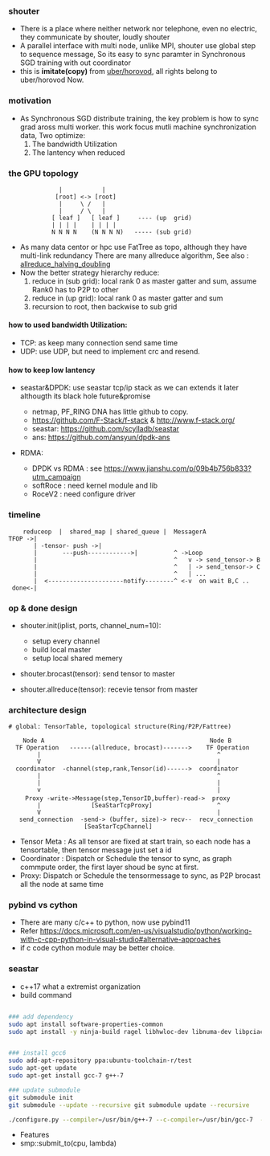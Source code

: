 ### shouter
- There is a place where neither network  nor telephone, even no electric, they communicate by shouter, loudly shouter
- A parallel interface with multi node, unlike MPI, shouter use global step to sequence message, So its easy to sync paramter in Synchronous SGD training with out coordinator
- this is **imitate(copy)** from [uber/horovod](https://github.com/uber/horovod), all rights belong to uber/horovod Now.

### motivation
- As Synchronous SGD distribute training, the key problem is how to sync grad aross multi worker.
  this work focus mutli machine synchronization data, Two optimize:
    1. The bandwidth Utilization
    2. The lantency when reduced 

### the GPU topology 
```
              |           |
             [root] <-> [root]
              |     \ /   |
              |     / \   |
            [ leaf ]   [ leaf ]     ---- (up  grid)
            | | | |    | | | |
            N N N N    (N N N N)   ----- (sub grid)
```
- As many data centor or hpc use FatTree as topo, although they have multi-link redundancy
  There are many allreduce algorithm, See also : [allreduce_halving_doubling](https://github.com/facebookincubator/gloo/blob/master/docs/algorithms.md#allreduce_halving_doubling)
- Now the better strategy hierarchy reduce:
    1. reduce in (sub grid): local rank 0 as master gatter and sum, assume Rank0 has to P2P to other
    2. reduce in (up grid):  local rank 0 as master gatter and sum
    3. recursion to root, then backwise to sub grid


####  how to used bandwidth Utilization:
- TCP: as keep many connection send same time
- UDP: use UDP, but need to implement crc and resend.

#### how to keep low lantency
- seastar&DPDK: use seastar tcp/ip stack as we can extends it later althougth its black hole future&promise 
  -  netmap, PF_RING DNA has little github to copy.
  - https://github.com/F-Stack/f-stack & http://www.f-stack.org/
  - seastar: https://github.com/scylladb/seastar
  - ans: https://github.com/ansyun/dpdk-ans

- RDMA: 
  - DPDK vs RDMA : see https://www.jianshu.com/p/09b4b756b833?utm_campaign
  - softRoce : need kernel module and lib 
  - RoceV2 : need configure driver

### timeline

``` 
    reduceop  |  shared_map | shared_queue |  MessagerA      
TFOP ->|
       | -tensor- push ->|
       |       ---push------------>|          ^ ->Loop 
       |                                      ^   v -> send_tensor-> B 
       |                                      ^   | -> send_tensor-> C
       |                                      ^   | ...
       |  <---------------------notify--------^ <-v  on wait B,C ..
 done<-|
``` 

### op & done design
- shouter.init(iplist, ports, channel_num=10): 
   - setup every channel
   - build local master
   - setup local shared memery

- shouter.brocast(tensor): send tensor to master 
- shouter.allreduce(tensor): recevie tensor from master


### architecture design
```
# global: TensorTable, topological structure(Ring/P2P/Fattree)

    Node A                                              Node B         
  TF Operation   ------(allreduce, brocast)------->    TF Operation  
        |                                                 ^                    
        V                                                 |
  coordinator  -channel(step,rank,Tensor(id)------>  coordinator
        |                                                 ^  
        |                                                 |   
        v                                                 |   
　   Proxy -write->Message(step,TensorID,buffer)-read->  proxy
        |              [SeaStarTcpProxy]                  ^      
        V                                                 |
   send_connection  -send-> (buffer, size)-> recv--  recv_connection
                     [SeaStarTcpChannel]

```
- Tensor Meta : As all tensor are fixed at start train, so each node has a tensortable, then tensor message just set a id
- Coordinator : Dispatch or  Schedule the tensor to sync, as graph commpute order, the first layer shoud be sync at first.
- Proxy:  Dispatch or  Schedule the tensormessage to sync, as P2P brocast all the node at same time


### pybind vs cython
- There are many c/c++ to python, now use pybind11 
- Refer https://docs.microsoft.com/en-us/visualstudio/python/working-with-c-cpp-python-in-visual-studio#alternative-approaches
- if c code cython module may be better choice.

### seastar
- c++17 what a extremist organization
- build command
```bash

### add dependency
sudo apt install software-properties-common 
sudo apt install -y ninja-build ragel libhwloc-dev libnuma-dev libpciaccess-dev libcrypto++-dev libboost-all-dev libxml2-dev xfslibs-dev libgnutls28-dev liblz4-dev libsctp-dev gcc make libprotobuf-dev protobuf-compiler python3 libunwind8-dev systemtap-sdt-dev libtool cmake libyaml-cpp-dev


### install gcc6
sudo add-apt-repository ppa:ubuntu-toolchain-r/test
sudo apt-get update
sudo apt-get install gcc-7 g++-7

### update submodule
git submodule init 
git submodule --update --recursive git submodule update --recursive

./configure.py --compiler=/usr/bin/g++-7 --c-compiler=/usr/bin/gcc-7  --pie --cflags="-fPIC -D_GLIBCXX_USE_CXX11_ABI=0" --mode debug --enable-dpdk  --static-boost  --enable-hwloc --c++-dialect=gnu++17
```
- Features
 - smp::submit_to(cpu, lambda)
